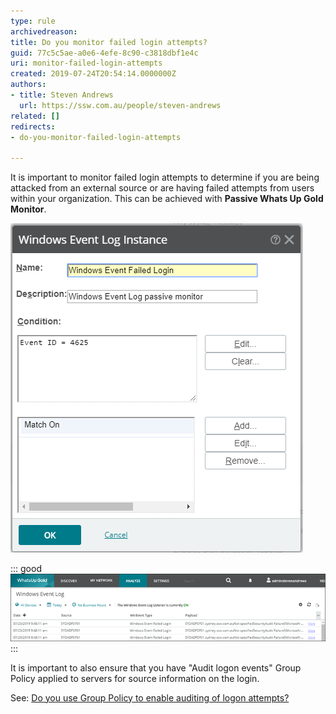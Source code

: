 ```yaml
---
type: rule
archivedreason: 
title: Do you monitor failed login attempts?
guid: 77c5c5ae-a0e6-4efe-8c90-c3818dbf1e4c
uri: monitor-failed-login-attempts
created: 2019-07-24T20:54:14.0000000Z
authors:
- title: Steven Andrews
  url: https://ssw.com.au/people/steven-andrews
related: []
redirects:
- do-you-monitor-failed-login-attempts

---
```


It is important to monitor failed login attempts to determine if you are being attacked from an external source or are having failed attempts from users within your organization. This can be achieved with **Passive Whats Up Gold Monitor**.

<!--endintro-->

![Figure: This Passive Monitor can then be applied to your Servers](/rules/monitor-failed-login-attempts/failed-login-whatsup-gold-1.png)  

::: good  
![Figure: Good example - This Passive Monitor will then record failed login attempts](/rules/monitor-failed-login-attempts/failed-login-whatsup-gold-2.png)  
:::

It is important to also ensure that you have "Audit logon events" Group Policy applied to servers for source information on the login. 

See: [Do you use Group Policy to enable auditing of logon attempts?](/use-group-policy-to-enable-auditing-of-logon-attempts)

